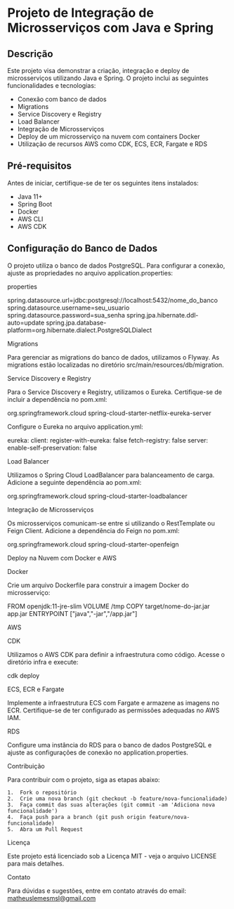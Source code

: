 # Projeto de Integração de Microsserviços com Java e Spring

## Descrição

Este projeto visa demonstrar a criação, integração e deploy de microsserviços utilizando Java e Spring. O projeto inclui as seguintes funcionalidades e tecnologias:

- Conexão com banco de dados
- Migrations
- Service Discovery e Registry
- Load Balancer
- Integração de Microsserviços
- Deploy de um microsserviço na nuvem com containers Docker
- Utilização de recursos AWS como CDK, ECS, ECR, Fargate e RDS

## Pré-requisitos

Antes de iniciar, certifique-se de ter os seguintes itens instalados:

- Java 11+
- Spring Boot
- Docker
- AWS CLI
- AWS CDK

## Configuração do Banco de Dados

O projeto utiliza o banco de dados PostgreSQL. Para configurar a conexão, ajuste as propriedades no arquivo application.properties:

properties

spring.datasource.url=jdbc:postgresql://localhost:5432/nome_do_banco
spring.datasource.username=seu_usuario
spring.datasource.password=sua_senha
spring.jpa.hibernate.ddl-auto=update
spring.jpa.database-platform=org.hibernate.dialect.PostgreSQLDialect

Migrations

Para gerenciar as migrations do banco de dados, utilizamos o Flyway. As migrations estão localizadas no diretório src/main/resources/db/migration.

Service Discovery e Registry

Para o Service Discovery e Registry, utilizamos o Eureka. Certifique-se de incluir a dependência no pom.xml:

<dependency>
    <groupId>org.springframework.cloud</groupId>
    <artifactId>spring-cloud-starter-netflix-eureka-server</artifactId>
</dependency>

Configure o Eureka no arquivo application.yml:

eureka:
  client:
    register-with-eureka: false
    fetch-registry: false
  server:
    enable-self-preservation: false

Load Balancer

Utilizamos o Spring Cloud LoadBalancer para balanceamento de carga. Adicione a seguinte dependência ao pom.xml:

<dependency>
    <groupId>org.springframework.cloud</groupId>
    <artifactId>spring-cloud-starter-loadbalancer</artifactId>
</dependency>

Integração de Microsserviços

Os microsserviços comunicam-se entre si utilizando o RestTemplate ou Feign Client. Adicione a dependência do Feign no pom.xml:

<dependency>
    <groupId>org.springframework.cloud</groupId>
    <artifactId>spring-cloud-starter-openfeign</artifactId>
</dependency>

Deploy na Nuvem com Docker e AWS

Docker

Crie um arquivo Dockerfile para construir a imagem Docker do microsserviço:

FROM openjdk:11-jre-slim
VOLUME /tmp
COPY target/nome-do-jar.jar app.jar
ENTRYPOINT ["java","-jar","/app.jar"]

AWS

CDK

Utilizamos o AWS CDK para definir a infraestrutura como código. Acesse o diretório infra e execute:

cdk deploy

ECS, ECR e Fargate

Implemente a infraestrutura ECS com Fargate e armazene as imagens no ECR. Certifique-se de ter configurado as permissões adequadas no AWS IAM.

RDS

Configure uma instância do RDS para o banco de dados PostgreSQL e ajuste as configurações de conexão no application.properties.

Contribuição

Para contribuir com o projeto, siga as etapas abaixo:

	1.	Fork o repositório
	2.	Crie uma nova branch (git checkout -b feature/nova-funcionalidade)
	3.	Faça commit das suas alterações (git commit -am 'Adiciona nova funcionalidade')
	4.	Faça push para a branch (git push origin feature/nova-funcionalidade)
	5.	Abra um Pull Request

Licença

Este projeto está licenciado sob a Licença MIT - veja o arquivo LICENSE para mais detalhes.

Contato

Para dúvidas e sugestões, entre em contato através do email: matheuslemesmsl@gmail.com
